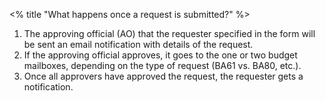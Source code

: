 <% title "What happens once a request is submitted?" %>

1. The approving official (AO) that the requester specified in the form will be sent an email notification with details of the request.
1. If the approving official approves, it goes to the one or two budget mailboxes, depending on the type of request (BA61 vs. BA80, etc.).
1. Once all approvers have approved the request, the requester gets a notification.
